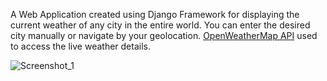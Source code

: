 A Web Application created using Django Framework for displaying the current weather of any city in the entire world.
You can enter the desired city manually or navigate by your geolocation.
[OpenWeatherMap API](https://openweathermap.org/api) used to access the live weather details.


![Screenshot_1](https://github.com/deansainer/weather_forecast/assets/109224340/4acadc21-f8bb-4d8a-a7d5-36822cee5e4e)
